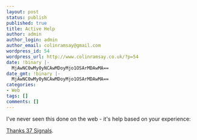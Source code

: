 ```yaml
---
layout: post
status: publish
published: true
title: Active Help
author: admin
author_login: admin
author_email: colinramsay@gmail.com
wordpress_id: 54
wordpress_url: http://www.colinramsay.co.uk/?p=54
date: !binary |-
  MjAwNC0wMy0yNCAwMDoyMjo1OSArMDAwMA==
date_gmt: !binary |-
  MjAwNC0wMy0yNCAwMDoyMjo1OSArMDAwMA==
categories:
- Web
tags: []
comments: []
---
```

<p>I've never seen this done on the web - it's help based on your experience:</p>
<p><a href="http://www.37signals.com/svn/archives/000608.php">Thanks 37 Signals</a>.</p>
